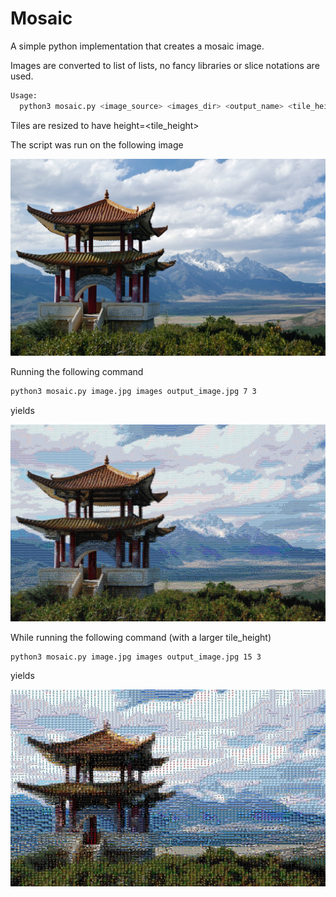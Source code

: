 # Mosaic
A simple python implementation that creates a mosaic image.

Images are converted to list of lists, no fancy libraries or slice notations are used.

```bash
Usage: 
  python3 mosaic.py <image_source> <images_dir> <output_name> <tile_height> <num_candidates>
```

Tiles are resized to have height=<tile_height>

The script was run on the following image

![image.jpg](image.jpg)


Running the following command
```bash
python3 mosaic.py image.jpg images output_image.jpg 7 3
```
yields

![output_7.jpg](output_7.jpg)


While running the following command (with a larger tile_height)
```bash
python3 mosaic.py image.jpg images output_image.jpg 15 3
```
yields

![output_15.jpg](output_15.jpg)


